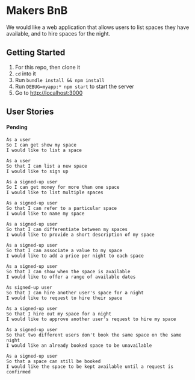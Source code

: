 # Makers BnB
We would like a web application that allows users to list spaces they have available, and to hire spaces for the night.

## Getting Started

1. For this repo, then clone it
1. `cd` into it
1. Run `bundle install && npm install`
1. Run `DEBUG=myapp:* npm start` to start the server
1. Go to [http://localhost:3000](http://localhost:3000)


## User Stories

#### Pending
```
As a user
So I can get show my space
I would like to list a space
```

```
As a user
So that I can list a new space
I would like to sign up
```

```
As a signed-up user
So I can get money for more than one space
I would like to list multiple spaces
```

```
As a signed-up user
So that I can refer to a particular space
I would like to name my space
```

```
As a signed-up user
So that I can differentiate between my spaces
I would like to provide a short description of my space
```

```
As a signed-up user
So that I can associate a value to my space
I would like to add a price per night to each space
```

```
As a signed-up user
So that I can show when the space is available
I would like to offer a range of available dates
```

```
As signed-up user
So that I can hire another user's space for a night
I would like to request to hire their space
```

```
As a signed-up user
So that I hire out my space for a night
I would like to approve another user's request to hire my space
```

```
As a signed-up user
So that two different users don't book the same space on the same night
I would like an already booked space to be unavailable
```

```
As a signed-up user
So that a space can still be booked
I would like the space to be kept available until a request is confirmed
```
